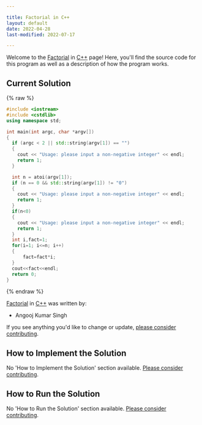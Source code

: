 ```yaml
---

title: Factorial in C++
layout: default
date: 2022-04-28
last-modified: 2022-07-17

---
```


Welcome to the [Factorial](https://sampleprograms.io/projects/factorial) in [C++](https://sampleprograms.io/languages/c-plus-plus) page! Here, you'll find the source code for this program as well as a description of how the program works.

## Current Solution

{% raw %}

```c++
#include <iostream>
#include <cstdlib>
using namespace std;

int main(int argc, char *argv[])
{
  if (argc < 2 || std::string(argv[1]) == "")
  {
    cout << "Usage: please input a non-negative integer" << endl;
    return 1;
  }

  int n = atoi(argv[1]);
  if (n == 0 && std::string(argv[1]) != "0")
  {
    cout << "Usage: please input a non-negative integer" << endl;
    return 1;
  }
  if(n<0)
  {
    cout << "Usage: please input a non-negative integer" << endl;
    return 1;
  }
  int i,fact=1;        
  for(i=1; i<=n; i++)
  {    
      fact=fact*i;    
  }    
  cout<<fact<<endl;  
  return 0;
}
```

{% endraw %}

[Factorial](https://sampleprograms.io/projects/factorial) in [C++](https://sampleprograms.io/languages/c-plus-plus) was written by:

- Angooj Kumar Singh

If you see anything you'd like to change or update, [please consider contributing](https://github.com/TheRenegadeCoder/sample-programs).

## How to Implement the Solution

No 'How to Implement the Solution' section available. [Please consider contributing](https://github.com/TheRenegadeCoder/sample-programs-website).

## How to Run the Solution

No 'How to Run the Solution' section available. [Please consider contributing](https://github.com/TheRenegadeCoder/sample-programs-website).